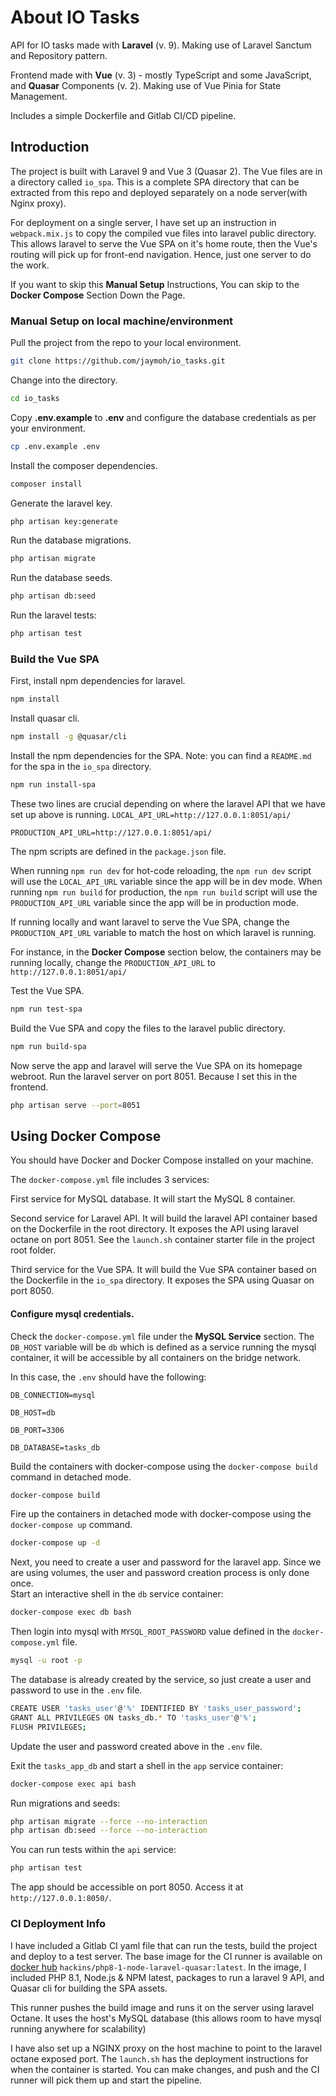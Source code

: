 # About IO Tasks

API for IO tasks made with **Laravel** (v. 9). Making use of Laravel Sanctum and Repository pattern.

Frontend made with **Vue** (v. 3) - mostly TypeScript and some JavaScript, and **Quasar** Components (v. 2). 
Making use of Vue Pinia for State Management. 

Includes a simple Dockerfile and Gitlab CI/CD pipeline.

## Introduction
The project is built with Laravel 9 and Vue 3 (Quasar 2). The Vue files are in a directory called `io_spa`. 
This is a complete SPA directory that can be extracted from this repo and deployed separately on a node server(with Nginx proxy).

For deployment on a single server, I have set up an instruction in `webpack.mix.js` to copy the compiled vue files into laravel public directory. 
This allows laravel to serve the Vue SPA on it's home route, then the Vue's routing will pick up for front-end navigation.
Hence, just one server to do the work. 

If you want to skip this **Manual Setup** Instructions, You can skip to the **Docker Compose** Section Down the Page. 

### Manual Setup on local machine/environment
Pull the project from the repo to your local environment.

```bash
git clone https://github.com/jaymoh/io_tasks.git
```
Change into the directory.

```bash
cd io_tasks
```
Copy **.env.example** to **.env** and configure the database credentials as per your environment.

```bash
cp .env.example .env
```

Install the composer dependencies.

```bash
composer install
```

Generate the laravel key.

```bash
php artisan key:generate
```

Run the database migrations.

```bash
php artisan migrate
```
Run the database seeds.

```bash
php artisan db:seed
```

Run the laravel tests: 

```bash
php artisan test
```


### Build the Vue SPA
First, install npm dependencies for laravel.

```bash
npm install
```

Install quasar cli.

```bash
npm install -g @quasar/cli
```
Install the npm dependencies for the SPA. Note: you can find a `README.md` for the spa in the `io_spa` directory.

```bash
npm run install-spa
```

These two lines are crucial depending on where the laravel API that we have set up above is running.
`LOCAL_API_URL=http://127.0.0.1:8051/api/`

`PRODUCTION_API_URL=http://127.0.0.1:8051/api/`

The npm scripts are defined in the `package.json` file. 

When running `npm run dev` for hot-code reloading, the `npm run dev` script will use the `LOCAL_API_URL` variable since the app will be in dev mode. 
When running `npm run build` for production, the `npm run build` script will use the `PRODUCTION_API_URL` variable since the app will be in production mode. 

If running locally and want laravel to serve the Vue SPA, 
change the `PRODUCTION_API_URL` variable to match the host on which laravel is running. 

For instance, in the **Docker Compose** section below, the containers may be running locally, change the `PRODUCTION_API_URL` to `http://127.0.0.1:8051/api/`

Test the Vue SPA.

```bash
npm run test-spa
```

Build the Vue SPA and copy the files to the laravel public directory.

```bash
npm run build-spa
```

Now serve the app and laravel will serve the Vue SPA on its homepage webroot.
Run the laravel server on port 8051.
Because I set this in the frontend.

```bash
php artisan serve --port=8051
```


## Using Docker Compose
You should have Docker and Docker Compose installed on your machine.

The `docker-compose.yml` file includes 3 services: 

First service for MySQL database. It will start the MySQL 8 container.

Second service for Laravel API. It will build the laravel API container based on the Dockerfile in the root directory.
It exposes the API using laravel octane on port 8051. 
See the `launch.sh` container starter file in the project root folder.

Third service for the Vue SPA. It will build the Vue SPA container based on the Dockerfile in the `io_spa` directory.
It exposes the SPA using Quasar on port 8050.

#### Configure mysql credentials.

Check the `docker-compose.yml` file under the **MySQL Service** section. The `DB_HOST` variable will be `db` which is defined as a service running 
the mysql container, it will be accessible by all containers on the bridge network. 

In this case, the `.env` should have the following: 

`DB_CONNECTION=mysql`

`DB_HOST=db`

`DB_PORT=3306`

`DB_DATABASE=tasks_db`

Build the containers with docker-compose using the `docker-compose build` command in detached mode.

```bash
docker-compose build
```
Fire up the containers in detached mode with docker-compose using the `docker-compose up` command.

```bash
docker-compose up -d
```

Next, you need to create a user and password for the laravel app. 
Since we are using volumes, the user and password creation process is only done once.  
Start an interactive shell in the `db` service container: 

```bash
docker-compose exec db bash
```

Then login into mysql with `MYSQL_ROOT_PASSWORD` value defined in the `docker-compose.yml` file.

```bash
mysql -u root -p
```

The database is already created by the service, so just create a user and password to use in the `.env` file.

```bash
CREATE USER 'tasks_user'@'%' IDENTIFIED BY 'tasks_user_password';
GRANT ALL PRIVILEGES ON tasks_db.* TO 'tasks_user'@'%';
FLUSH PRIVILEGES;
```

Update the user and password created above in the `.env` file. 

Exit the `tasks_app_db` and start a shell in the `app` service container:  

```bash
docker-compose exec api bash
```

Run migrations and seeds: 

```bash
php artisan migrate --force --no-interaction
php artisan db:seed --force --no-interaction
```

You can run tests within the `api` service: 

```bash
php artisan test
```

The app should be accessible on port 8050. Access it at `http://127.0.0.1:8050/`.


### CI Deployment Info
I have included a Gitlab CI yaml file
that can run the tests, build the project and deploy to a test server.
The base image for the CI runner is available on [docker hub](https://hub.docker.com/r/hackins/php8-1-node-laravel-quasar)
`hackins/php8-1-node-laravel-quasar:latest`.
In the image, I included PHP 8.1, Node.js & NPM latest, packages to run a laravel 9 API, and Quasar cli for building the SPA assets.

This runner pushes the build image and runs it on the server using laravel Octane.
It uses the host's MySQL database (this allows room to have mysql running anywhere for scalability)

I have also set up a NGINX proxy on the host machine to point to the laravel octane exposed port.
The `launch.sh` has the deployment instructions for when the container is started.
You can make changes, and push and the CI runner will pick them up and start the pipeline.
